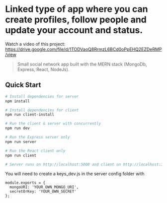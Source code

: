 # Linked type of app where you can create profiles, follow people and update your account and status.
Watch a video of this project:
https://drive.google.com/file/d/1TODVaoQ8RrmzL6BCd0oPpEHQ2EZDeRMP/view

> Small social network app built with the MERN stack (MongoDb, Express, React, NodeJs).

## Quick Start

```bash
# Install dependencies for server
npm install

# Install dependencies for client
npm run client-install

# Run the client & server with concurrently
npm run dev

# Run the Express server only
npm run server

# Run the React client only
npm run client

# Server runs on http://localhost:5000 and client on http://localhost:3000
```

You will need to create a keys_dev.js in the server config folder with

```
module.exports = {
  mongoURI: 'YOUR_OWN_MONGO_URI',
  secretOrKey: 'YOUR_OWN_SECRET'
};
```
